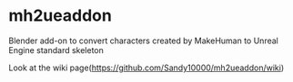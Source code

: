 # mh2ueaddon
Blender add-on to convert characters created by MakeHuman to Unreal Engine standard skeleton

Look at the wiki page(https://github.com/Sandy10000/mh2ueaddon/wiki)
